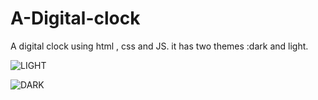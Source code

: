 # A-Digital-clock

A digital clock using html , css and JS.
it has two themes :dark and light. 

![LIGHT](https://user-images.githubusercontent.com/106197989/184627221-d9b06530-5e09-402f-bb98-476b494d1f23.jpg)


![DARK](https://user-images.githubusercontent.com/106197989/184627230-a45c3be0-51eb-4fc0-a763-acd2bf6e2c95.jpg)
